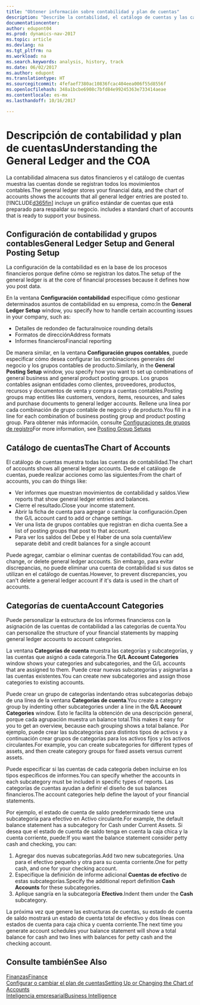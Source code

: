 ```yaml
---
title: "Obtener información sobre contabilidad y plan de cuentas"
description: "Describe la contabilidad, el catálogo de cuentas y las categorías de cuenta."
documentationcenter: 
author: edupont04
ms.prod: dynamics-nav-2017
ms.topic: article
ms.devlang: na
ms.tgt_pltfrm: na
ms.workload: na
ms.search.keywords: analysis, history, track
ms.date: 06/02/2017
ms.author: edupont
ms.translationtype: HT
ms.sourcegitcommit: 4fefaef7380ac10836fcac404eea006f55d8556f
ms.openlocfilehash: 348a1bcbe6908c7bfd84e99245363e733414aeae
ms.contentlocale: es-mx
ms.lasthandoff: 10/16/2017

---
```

# <a name="understanding-the-general-ledger-and-the-coa"></a><span data-ttu-id="4423c-103">Descripción de contabilidad y plan de cuentas</span><span class="sxs-lookup"><span data-stu-id="4423c-103">Understanding the General Ledger and the COA</span></span>
<span data-ttu-id="4423c-104">La contabilidad almacena sus datos financieros y el catálogo de cuentas muestra las cuentas donde se registran todos los movimientos contables.</span><span class="sxs-lookup"><span data-stu-id="4423c-104">The general ledger stores your financial data, and the chart of accounts shows the accounts that all general ledger entries are posted to.</span></span> [!INCLUDE[d365fin](includes/d365fin_md.md)]<span data-ttu-id="4423c-105"> incluye un gráfico estándar de cuentas que está preparado para respaldar su negocio.</span><span class="sxs-lookup"><span data-stu-id="4423c-105"> includes a standard chart of accounts that is ready to support your business.</span></span>

## <a name="general-ledger-setup-and-general-posting-setup"></a><span data-ttu-id="4423c-106">Configuración de contabilidad y grupos contables</span><span class="sxs-lookup"><span data-stu-id="4423c-106">General Ledger Setup and General Posting Setup</span></span>
<span data-ttu-id="4423c-107">La configuración de la contabilidad es en la base de los procesos financieros porque define cómo se registran los datos.</span><span class="sxs-lookup"><span data-stu-id="4423c-107">The setup of the general ledger is at the core of financial processes because it defines how you post data.</span></span>  

<span data-ttu-id="4423c-108">En la ventana **Configuración contabilidad** especifique cómo gestionar determinados asuntos de contabilidad en su empresa, como:</span><span class="sxs-lookup"><span data-stu-id="4423c-108">In the **General Ledger Setup** window, you specify how to handle certain accounting issues in your company, such as:</span></span>  

* <span data-ttu-id="4423c-109">Detalles de redondeo de factura</span><span class="sxs-lookup"><span data-stu-id="4423c-109">Invoice rounding details</span></span>  
* <span data-ttu-id="4423c-110">Formatos de dirección</span><span class="sxs-lookup"><span data-stu-id="4423c-110">Address formats</span></span>  
* <span data-ttu-id="4423c-111">Informes financieros</span><span class="sxs-lookup"><span data-stu-id="4423c-111">Financial reporting</span></span>  

<span data-ttu-id="4423c-112">De manera similar, en la ventana **Configuración grupos contables**, puede especificar cómo desea configurar las combinaciones generales del negocio y los grupos contables de producto.</span><span class="sxs-lookup"><span data-stu-id="4423c-112">Similarly, in the **General Posting Setup** window, you specify how you want to set up combinations of general business and general product posting groups.</span></span> <span data-ttu-id="4423c-113">Los grupos contables asignan entidades como clientes, proveedores, productos, recursos y documentos de venta y compra a cuentas contables.</span><span class="sxs-lookup"><span data-stu-id="4423c-113">Posting groups map entities like customers, vendors, items, resources, and sales and purchase documents to general ledger accounts.</span></span> <span data-ttu-id="4423c-114">Rellene una línea por cada combinación de grupo contable de negocio y de producto.</span><span class="sxs-lookup"><span data-stu-id="4423c-114">You fill in a line for each combination of business posting group and product posting group.</span></span> <span data-ttu-id="4423c-115">Para obtener más información, consulte [Configuraciones de grupos de registro](finance-posting-groups.md)</span><span class="sxs-lookup"><span data-stu-id="4423c-115">For more information, see [Posting Group Setups](finance-posting-groups.md)</span></span>  

## <a name="the-chart-of-accounts"></a><span data-ttu-id="4423c-116">Catálogo de cuentas</span><span class="sxs-lookup"><span data-stu-id="4423c-116">The Chart of Accounts</span></span>
<span data-ttu-id="4423c-117">El catálogo de cuentas muestra todas las cuentas de contabilidad.</span><span class="sxs-lookup"><span data-stu-id="4423c-117">The chart of accounts shows all general ledger accounts.</span></span> <span data-ttu-id="4423c-118">Desde el catálogo de cuentas, puede realizar acciones como las siguientes:</span><span class="sxs-lookup"><span data-stu-id="4423c-118">From the chart of accounts, you can do things like:</span></span>  

* <span data-ttu-id="4423c-119">Ver informes que muestran movimientos de contabilidad y saldos.</span><span class="sxs-lookup"><span data-stu-id="4423c-119">View reports that show general ledger entries and balances.</span></span>  
* <span data-ttu-id="4423c-120">Cierre el resultado.</span><span class="sxs-lookup"><span data-stu-id="4423c-120">Close your income statement.</span></span>  
* <span data-ttu-id="4423c-121">Abrir la ficha de cuenta para agregar o cambiar la configuración.</span><span class="sxs-lookup"><span data-stu-id="4423c-121">Open the G/L account card to add or change settings.</span></span>  
* <span data-ttu-id="4423c-122">Ver una lista de grupos contables que registran en dicha cuenta.</span><span class="sxs-lookup"><span data-stu-id="4423c-122">See a list of posting groups that post to that account.</span></span>
* <span data-ttu-id="4423c-123">Para ver los saldos del Debe y el Haber de una sola cuenta</span><span class="sxs-lookup"><span data-stu-id="4423c-123">View separate debit and credit balances for a single account</span></span>  

<span data-ttu-id="4423c-124">Puede agregar, cambiar o eliminar cuentas de contabilidad.</span><span class="sxs-lookup"><span data-stu-id="4423c-124">You can add, change, or delete general ledger accounts.</span></span> <span data-ttu-id="4423c-125">Sin embargo, para evitar discrepancias, no puede eliminar una cuenta de contabilidad si sus datos se utilizan en el catálogo de cuentas.</span><span class="sxs-lookup"><span data-stu-id="4423c-125">However, to prevent discrepancies, you can't delete a general ledger account if it's data is used in the chart of accounts.</span></span>  

## <a name="account-categories"></a><span data-ttu-id="4423c-126">Categorías de cuenta</span><span class="sxs-lookup"><span data-stu-id="4423c-126">Account Categories</span></span>
<span data-ttu-id="4423c-127">Puede personalizar la estructura de los informes financieros con la asignación de las cuentas de contabilidad a las categorías de cuenta.</span><span class="sxs-lookup"><span data-stu-id="4423c-127">You can personalize the structure of your financial statements by mapping general ledger accounts to account categories.</span></span>  

<span data-ttu-id="4423c-128">La ventana **Categorías de cuenta** muestra las categorías y subcategorías, y las cuentas que asignó a cada categoría.</span><span class="sxs-lookup"><span data-stu-id="4423c-128">The **G/L Account Categories** window shows your categories and subcategories, and the G/L accounts that are assigned to them.</span></span> <span data-ttu-id="4423c-129">Puede crear nuevas subcategorías y asignarlas a las cuentas existentes.</span><span class="sxs-lookup"><span data-stu-id="4423c-129">You can create new subcategories and assign those categories to existing accounts.</span></span>  

<span data-ttu-id="4423c-130">Puede crear un grupo de categorías indentando otras subcategorías debajo de una línea de la ventana **Categorías de cuenta**.</span><span class="sxs-lookup"><span data-stu-id="4423c-130">You create a category group by indenting other subcategories under a line in the **G/L Account Categories** window.</span></span> <span data-ttu-id="4423c-131">Esto le facilita la obtención de una descripción general, porque cada agrupación muestra un balance total.</span><span class="sxs-lookup"><span data-stu-id="4423c-131">This makes it easy for you to get an overview, because each grouping shows a total balance.</span></span> <span data-ttu-id="4423c-132">Por ejemplo, puede crear las subcategorías para distintos tipos de activos y a continuación crear grupos de categorías para los activos fijos y los activos circulantes.</span><span class="sxs-lookup"><span data-stu-id="4423c-132">For example, you can create subcategories for different types of assets, and then create category groups for fixed assets versus current assets.</span></span>  

<span data-ttu-id="4423c-133">Puede especificar si las cuentas de cada categoría deben incluirse en los tipos específicos de informes.</span><span class="sxs-lookup"><span data-stu-id="4423c-133">You can specify whether the accounts in each subcategory must be included in specific types of reports.</span></span> <span data-ttu-id="4423c-134">Las categorías de cuentas ayudan a definir el diseño de sus balances financieros.</span><span class="sxs-lookup"><span data-stu-id="4423c-134">The account categories help define the layout of your financial statements.</span></span>  

<span data-ttu-id="4423c-135">Por ejemplo, el estado de cuenta de saldo predeterminado tiene una subcategoría para efectivo en Activo circulante.</span><span class="sxs-lookup"><span data-stu-id="4423c-135">For example, the default balance statement has a subcategory for Cash under Current Assets.</span></span> <span data-ttu-id="4423c-136">Si desea que el estado de cuenta de saldo tenga en cuenta la caja chica y la cuenta corriente, puede:</span><span class="sxs-lookup"><span data-stu-id="4423c-136">If you want the balance statement consider petty cash and checking, you can:</span></span>  

1. <span data-ttu-id="4423c-137">Agregar dos nuevas subcategorías.</span><span class="sxs-lookup"><span data-stu-id="4423c-137">Add two new subcategories.</span></span> <span data-ttu-id="4423c-138">Una para el efectivo pequeño y otra para su cuenta corriente.</span><span class="sxs-lookup"><span data-stu-id="4423c-138">One for petty cash, and one for your checking account.</span></span>  
2. <span data-ttu-id="4423c-139">Especifique la definición de informe adicional **Cuentas de efectivo** de estas subcategorías.</span><span class="sxs-lookup"><span data-stu-id="4423c-139">Specify the additional report definition **Cash Accounts** for these subcategories.</span></span>  
3. <span data-ttu-id="4423c-140">Aplique sangría en la subcategoría **Efectivo**.</span><span class="sxs-lookup"><span data-stu-id="4423c-140">Indent them under the **Cash** subcategory.</span></span>  

<span data-ttu-id="4423c-141">La próxima vez que genere las estructuras de cuentas, su estado de cuenta de saldo mostrará un estado de cuenta total de efectivo y dos líneas con estados de cuenta para caja chica y cuenta corriente.</span><span class="sxs-lookup"><span data-stu-id="4423c-141">The next time you generate account schedules your balance statement will show a total balance for cash and two lines with balances for petty cash and the checking account.</span></span>  

## <a name="see-also"></a><span data-ttu-id="4423c-142">Consulte también</span><span class="sxs-lookup"><span data-stu-id="4423c-142">See Also</span></span>
[<span data-ttu-id="4423c-143">Finanzas</span><span class="sxs-lookup"><span data-stu-id="4423c-143">Finance</span></span>](finance.md)  
[<span data-ttu-id="4423c-144">Configurar o cambiar el plan de cuentas</span><span class="sxs-lookup"><span data-stu-id="4423c-144">Setting Up or Changing the Chart of Accounts</span></span>](finance-setup-chart-accounts.md)  
[<span data-ttu-id="4423c-145">Inteligencia empresarial</span><span class="sxs-lookup"><span data-stu-id="4423c-145">Business Intelligence</span></span>](bi.md)  

